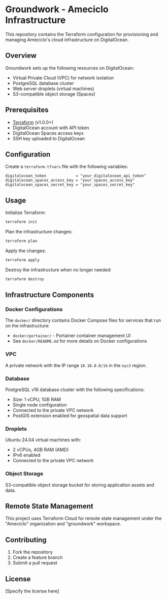 # Groundwork - Ameciclo Infrastructure

This repository contains the Terraform configuration for provisioning and managing Ameciclo's cloud infrastructure on DigitalOcean.

## Overview

Groundwork sets up the following resources on DigitalOcean:

- Virtual Private Cloud (VPC) for network isolation
- PostgreSQL database cluster
- Web server droplets (virtual machines)
- S3-compatible object storage (Spaces)

## Prerequisites

- [Terraform](https://www.terraform.io/downloads.html) (v1.0.0+)
- DigitalOcean account with API token
- DigitalOcean Spaces access keys
- SSH key uploaded to DigitalOcean

## Configuration

Create a `terraform.tfvars` file with the following variables:

```hcl
digitalocean_token             = "your_digitalocean_api_token"
digitalocean_spaces_access_key = "your_spaces_access_key"
digitalocean_spaces_secret_key = "your_spaces_secret_key"
```

## Usage

Initialize Terraform:

```bash
terraform init
```

Plan the infrastructure changes:

```bash
terraform plan
```

Apply the changes:

```bash
terraform apply
```

Destroy the infrastructure when no longer needed:

```bash
terraform destroy
```

## Infrastructure Components

### Docker Configurations

The `docker/` directory contains Docker Compose files for services that run on the infrastructure:

- `docker/portainer/` - Portainer container management UI
- See `docker/README.md` for more details on Docker configurations

### VPC

A private network with the IP range `10.10.0.0/16` in the `nyc3` region.

### Database

PostgreSQL v16 database cluster with the following specifications:
- Size: 1 vCPU, 1GB RAM
- Single node configuration
- Connected to the private VPC network
- PostGIS extension enabled for geospatial data support

### Droplets

Ubuntu 24.04 virtual machines with:
- 2 vCPUs, 4GB RAM (AMD)
- IPv6 enabled
- Connected to the private VPC network

### Object Storage

S3-compatible object storage bucket for storing application assets and data.

## Remote State Management

This project uses Terraform Cloud for remote state management under the "Ameciclo" organization and "groundwork" workspace.

## Contributing

1. Fork the repository
2. Create a feature branch
3. Submit a pull request

## License

[Specify the license here]
